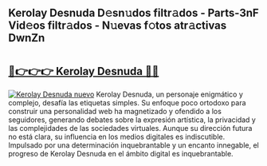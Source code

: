 ## Kerolay Desnuda D𝚎sn𝚞dos filtr𝚊dos - Parts-3nF Vid𝚎os filtr𝚊dos - N𝚞evas f𝚘tos atr𝚊ctivas DwnZn

# <h2><a href="http://mbaw3q9.tromn.icu/?c=Kerolay+Desnuda">🔗👉👉👉 Kerolay Desnuda 🔗🔗</a></h2>

[![Kerolay Desnuda nuevo](https://i.imgur.com/pEAQMta.gif)](http://mbaw3q9.tromn.icu/?c=Kerolay+Desnuda)
Kerolay Desnuda, un personaje enigmático y complejo, desafía las etiquetas simples. Su enfoque poco ortodoxo para construir una personalidad web ha magnetizado y ofendido a los seguidores, generando debates sobre la expresión artística, la privacidad y las complejidades de las sociedades virtuales. Aunque su dirección futura no está clara, su influencia en los medios digitales es indiscutible. Impulsado por una determinación inquebrantable y un encanto innegable, el progreso de Kerolay Desnuda en el ámbito digital es inquebrantable.
